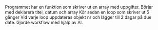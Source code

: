 Programmet har en funktion som skriver ut en array med uppgifter.
Börjar med deklarera titel, datum och array
Kör sedan en loop som skriver ut 5 gånger
Vid varje loop uppdateras objekt nr och lägger till 2 dagar på due date.
Gjorde workflow med hjälp av AI.
